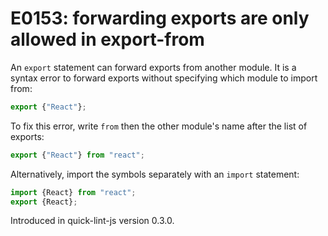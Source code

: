 # E0153: forwarding exports are only allowed in export-from

An `export` statement can forward exports from another module. It is a syntax
error to forward exports without specifying which module to import from:

```javascript
export {"React"};
```

To fix this error, write `from` then the other module's name after the list of
exports:

```javascript
export {"React"} from "react";
```

Alternatively, import the symbols separately with an `import` statement:

```javascript
import {React} from "react";
export {React};
```

Introduced in quick-lint-js version 0.3.0.
